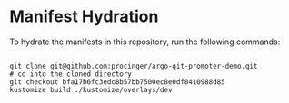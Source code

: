 
# Manifest Hydration

To hydrate the manifests in this repository, run the following commands:

```shell

git clone git@github.com:procinger/argo-git-promoter-demo.git
# cd into the cloned directory
git checkout bfa17b6fc3edc8b57bb7500ec8e0df8410988d85
kustomize build ./kustomize/overlays/dev
```